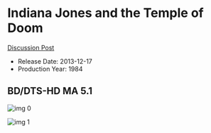 # Indiana Jones and the Temple of Doom

[Discussion Post](https://www.avsforum.com/threads/bass-eq-for-filtered-movies.2995212/post-57014896)

* Release Date: 2013-12-17
* Production Year: 1984

## BD/DTS-HD MA 5.1

![img 0](https://i.imgur.com/pWY57nt.jpg)

![img 1](https://i.imgur.com/Taib8yj.png)

